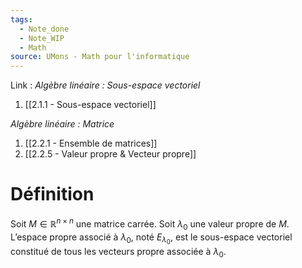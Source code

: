 ```yaml
---
tags:
  - Note_done
  - Note_WIP
  - Math
source: UMons - Math pour l'informatique
---
```


Link :
_Algèbre linéaire : Sous-espace vectoriel_
1. [[2.1.1 - Sous-espace vectoriel]]

_Algèbre linéaire : Matrice_
1. [[2.2.1 - Ensemble de matrices]]
2. [[2.2.5 - Valeur propre & Vecteur propre]]

# Définition
Soit $M ∈ \mathbb{R}^{n×n}$ une matrice carrée. 
Soit $λ_0$ une valeur propre de $M$. 
L’espace propre associé à $λ_0$, noté $E_{λ_0}$, est le sous-espace vectoriel constitué de tous les vecteurs propre associée à $λ_0$.

